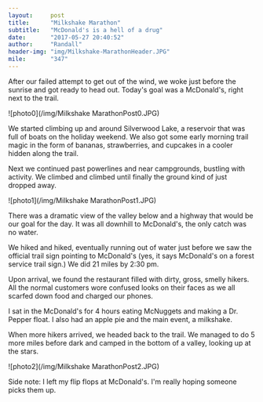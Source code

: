 ```yaml
---
layout:     post
title:      "Milkshake Marathon"
subtitle:   "McDonald's is a hell of a drug"
date:       "2017-05-27 20:40:52"
author:     "Randall"
header-img: "img/Milkshake-MarathonHeader.JPG"
mile:       "347"
---
```

After our failed attempt to get out of the wind, we woke just before the sunrise and got ready to head out. Today's goal was a McDonald's, right next to the trail.

![photo0](/img/Milkshake MarathonPost0.JPG)

We started climbing up and around Silverwood Lake, a reservoir that was full of boats on the holiday weekend. We also got some early morning trail magic in the form of bananas, strawberries, and cupcakes in a cooler hidden along the trail.

Next we continued past powerlines and near campgrounds, bustling with activity. We climbed and climbed until finally the ground kind of just dropped away.

![photo1](/img/Milkshake MarathonPost1.JPG)

There was a dramatic view of the valley below and a highway that would be our goal for the day. It was all downhill to McDonald's, the only catch was no water.

We hiked and hiked, eventually running out of water just before we saw the official trail sign pointing to McDonald's (yes, it says McDonald's on a forest service trail sign.) We did 21 miles by 2:30 pm.

Upon arrival, we found the restaurant filled with dirty, gross, smelly hikers. All the normal customers wore confused looks on their faces as we all scarfed down food and charged our phones.

I sat in the McDonald's for 4 hours eating McNuggets and making a Dr. Pepper float. I also had an apple pie and the main event, a milkshake.

When more hikers arrived, we headed back to the trail. We managed to do 5 more miles before dark and camped in the bottom of a valley, looking up at the stars. 

![photo2](/img/Milkshake MarathonPost2.JPG)

Side note: I left my flip flops at McDonald's. I'm really hoping someone picks them up.
